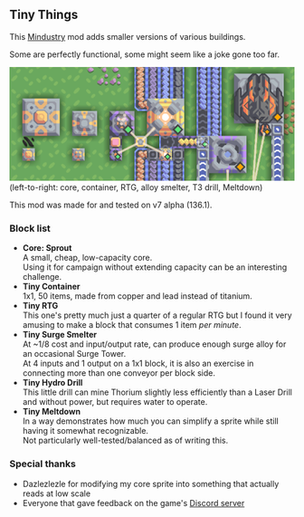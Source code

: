 ## Tiny Things

This [Mindustry](https://github.com/Anuken/Mindustry/) mod adds smaller versions of various buildings.

Some are perfectly functional, some might seem like a joke gone too far.

![](screenshot.png)  
(left-to-right: core, container, RTG, alloy smelter, T3 drill, Meltdown)

This mod was made for and tested on v7 alpha (136.1).

### Block list

- **Core: Sprout**  
  A small, cheap, low-capacity core.  
  Using it for campaign without extending capacity can be an interesting challenge.
- **Tiny Container**  
  1x1, 50 items, made from copper and lead instead of titanium.
- **Tiny RTG**  
  This one's pretty much just a quarter of a regular RTG but I found it very amusing to make a block that consumes 1 item _per minute_.
- **Tiny Surge Smelter**  
  At ~1/8 cost and input/output rate, can produce enough surge alloy for an occasional Surge Tower.  
  At 4 inputs and 1 output on a 1x1 block, it is also an exercise in connecting more than one conveyor per block side.
- **Tiny Hydro Drill**  
  This little drill can mine Thorium slightly less efficiently than a Laser Drill and without power, but requires water to operate. 
- **Tiny Meltdown**  
  In a way demonstrates how much you can simplify a sprite while still having it somewhat recognizable.  
  Not particularly well-tested/balanced as of writing this.

### Special thanks

- Dazlezlezle for modifying my core sprite into something that actually reads at low scale
- Everyone that gave feedback on the game's [Discord server](http://discord.gg/mindustry)